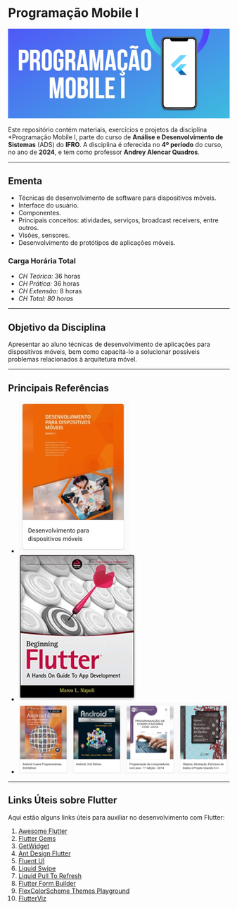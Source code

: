 # **Programação Mobile I**

![Programação Mobile I](assets\titulo1.jpg)

Este repositório contém materiais, exercícios e projetos da disciplina *Programação Mobile I, parte do curso de **Análise e Desenvolvimento de Sistemas** (ADS) do **IFRO**. A disciplina é oferecida no **4º período** do curso, no ano de **2024**, e tem como professor **Andrey Alencar Quadros**.

---

## **Ementa**

- Técnicas de desenvolvimento de software para dispositivos móveis.
- Interface do usuário.
- Componentes.
- Principais conceitos: atividades, serviços, broadcast receivers, entre outros.
- Visões, sensores.
- Desenvolvimento de protótipos de aplicações móveis.

### **Carga Horária Total**
- *CH Teórica:* 36 horas  
- *CH Prática:* 36 horas  
- *CH Extensão:* 8 horas  
- *CH Total:* *80 horas*

---

## **Objetivo da Disciplina**

Apresentar ao aluno técnicas de desenvolvimento de aplicações para dispositivos móveis, bem como capacitá-lo a solucionar possíveis problemas relacionados à arquitetura móvel.

---

## **Principais Referências**

- ![Livro 1](assets\livro1.jpg)  
- ![Livro 2](assets\livro2.jpg)  
- ![Livro 3](assets\livro3.jpg)  

---

## **Links Úteis sobre Flutter**

Aqui estão alguns links úteis para auxiliar no desenvolvimento com Flutter:

1. [Awesome Flutter](https://github.com/Solido/awesome-flutter)  
2. [Flutter Gems](https://fluttergems.dev/)  
3. [GetWidget](https://pub.dev/packages/getwidget)  
4. [Ant Design Flutter](https://pub.dev/packages/ant_design_flutter)  
5. [Fluent UI](https://pub.dev/packages/fluent_ui)  
6. [Liquid Swipe](https://pub.dev/packages/liquid_swipe)  
7. [Liquid Pull To Refresh](https://github.com/aagarwal1012/Liquid-Pull-To-Refresh)  
8. [Flutter Form Builder](https://pub.dev/packages/flutter_form_builder)  
9. [FlexColorScheme Themes Playground](https://rydmike.com/flexcolorscheme/themesplayground-latest/)  
10. [FlutterViz](https://app.flutterviz.com/)  
